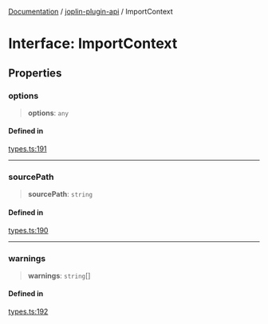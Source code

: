 [Documentation](../../packages.md) / [joplin-plugin-api](../index.md) / ImportContext

# Interface: ImportContext

## Properties

### options

> **options**: `any`

#### Defined in

[types.ts:191](https://github.com/rxliuli/joplin-utils/blob/856dd8cbf75fe71932485581a99ca0e4ebcdd5e8/packages/joplin-plugin-api/src/types.ts#L191)

---

### sourcePath

> **sourcePath**: `string`

#### Defined in

[types.ts:190](https://github.com/rxliuli/joplin-utils/blob/856dd8cbf75fe71932485581a99ca0e4ebcdd5e8/packages/joplin-plugin-api/src/types.ts#L190)

---

### warnings

> **warnings**: `string`[]

#### Defined in

[types.ts:192](https://github.com/rxliuli/joplin-utils/blob/856dd8cbf75fe71932485581a99ca0e4ebcdd5e8/packages/joplin-plugin-api/src/types.ts#L192)
